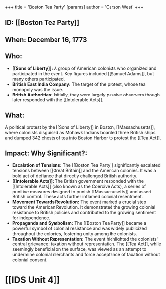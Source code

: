 +++
 title = 'Boston Tea Party'
[params]
	author = 'Carson West'
+++
## ID: [[Boston Tea Party]] 
## When: December 16, 1773

## Who:
* **[[Sons of Liberty]]:**  A group of American colonists who organized and participated in the event.  Key figures included [[Samuel Adams]], but many others participated.
* **British East India Company:** The target of the protest, whose tea monopoly was the issue.
* **British Authorities:**  Initially, they were largely passive observers though later responded with the [[Intolerable Acts]].


## What:
A political protest by the [[Sons of Liberty]] in Boston, [[Massachusetts]], where colonists disguised as Mohawk Indians boarded three British ships and dumped 342 chests of tea into Boston Harbor to protest the [[Tea Act]].

## Impact: Why Significant?:
* **Escalation of Tensions:** The [[Boston Tea Party]] significantly escalated tensions between [[Great Britain]] and the American colonies. It was a bold act of defiance that directly challenged British authority.
* **[[Intolerable Acts]]:** The British government responded with the [[Intolerable Acts]] (also known as the Coercive Acts), a series of punitive measures designed to punish [[Massachusetts]] and assert British control.  These acts further inflamed colonial resentment.
* **Movement Towards Revolution:** The event marked a crucial step toward the American Revolution. It demonstrated the growing colonial resistance to British policies and contributed to the growing sentiment for independence.
* **Propaganda and Symbolism:** The [[Boston Tea Party]] became a powerful symbol of colonial resistance and was widely publicized throughout the colonies, fostering unity among the colonists.
* **Taxation Without Representation:** The event highlighted the colonists' central grievance: taxation without representation. The [[Tea Act]], while seemingly beneficial on the surface, was viewed as an attempt to undermine colonial merchants and force acceptance of taxation without colonial consent.


# [[IDS Unit 4]]
